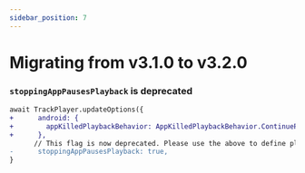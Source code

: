 ```yaml
---
sidebar_position: 7
---
```


# Migrating from v3.1.0 to v3.2.0

### `stoppingAppPausesPlayback` is deprecated

```diff
await TrackPlayer.updateOptions({
+      android: {
+        appKilledPlaybackBehavior: AppKilledPlaybackBehavior.ContinuePlayback
+      },
      // This flag is now deprecated. Please use the above to define playback mode.
-      stoppingAppPausesPlayback: true,
}
```